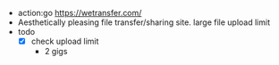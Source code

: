 - action:go  https://wetransfer.com/
- Aesthetically pleasing file transfer/sharing site. large file upload limit
- todo
	- [x]  check upload limit
		- 2 gigs
